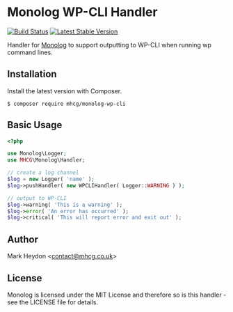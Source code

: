 # Monolog WP-CLI Handler

[![Build Status](https://img.shields.io/travis/com/mhcg/monolog-wp-cli.svg)](https://travis-ci.com/mhcg/monolog-wp-cli)
[![Latest Stable Version](https://img.shields.io/packagist/v/mhcg/monolog-wp-cli.svg)](https://packagist.org/packages/mhcg/monolog-wp-cli)

Handler for [Monolog](https://github.com/Seldaek/monolog) to support outputting to WP-CLI when running wp command lines.

## Installation
Install the latest version with Composer.

`$ composer require mhcg/monolog-wp-cli`

## Basic Usage

```php
<?php

use Monolog\Logger;
use MHCG\Monolog\Handler;

// create a log channel
$log = new Logger( 'name' );
$log->pushHandler( new WPCLIHandler( Logger::WARNING ) );

// output to WP-CLI
$log->warning( 'This is a warning' );
$log->error( 'An error has occurred' );
$log->critical( 'This will report error and exit out' );
```

## Author
Mark Heydon <[contact@mhcg.co.uk](contact@mhcg.co.uk)> 

## License
Monolog is licensed under the MIT License and therefore so is this handler - see the LICENSE file for details.


